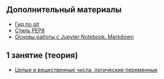 ## Дополнительный материалы
* [Гид по git](https://github.com/rogovich/2020_CPK_Python_for_Data_Analysis-3/blob/master/01_Introduction/2020_CPK_1_0_git.ipynb)
* [Стиль PEP8](https://github.com/rogovich/2020_CPK_Python_for_Data_Analysis-3/blob/master/01_Introduction/2020_CPK_1_0_Coding_Style.ipynb) 
* [Основы работы с Jupyter Notebook. Markdown](https://github.com/rogovich/2020_CPK_Python_for_Data_Analysis-3/blob/master/01_Introduction/2020_CPK_1_0_Jupyter.ipynb)

## 1 занятие (теория)
* [Целые и вещественные числа, логические переменные](https://github.com/rogovich/2020_CPK_Python_for_Data_Analysis-3/blob/master/01_Introduction/2020_CPK_1_1_Int_Float_Bool.ipynb)
